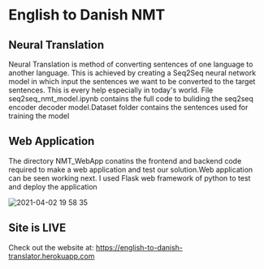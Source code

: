 # English to Danish NMT
## Neural Translation
Neural Translation is method of converting sentences of one language to another language. This is achieved by creating a Seq2Seq neural network model in which input the sentences we want to be converted to the target sentences. This is every help especially in today's world. File seq2seq_nmt_model.ipynb contains the full code to buliding the seq2seq encoder decoder model.Dataset folder contains the sentences used for training the model
## Web Application
The directory NMT_WebApp conatins the frontend and backend code required to make a web application and test our solution.Web application can be seen working next. I used Flask web framework of python to test and deploy the application  

![2021-04-02 19 58 35](https://user-images.githubusercontent.com/56148821/113426123-9cfa1000-93f0-11eb-8771-16c6ace26136.gif)

## Site is LIVE
Check out the website at: https://english-to-danish-translator.herokuapp.com
